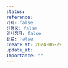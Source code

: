 ```yaml
---
status:
reference:
기획: false
진행중: false
일시정지: false
완료: false
create_at: 2024-06-29
update_at:
Importance: ""
---
```



